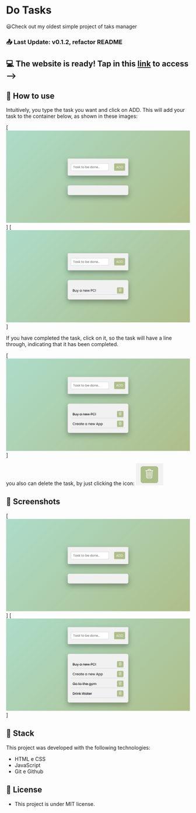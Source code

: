 # Do Tasks
😃Check out my oldest simple project of taks manager

### 📤 Last Update:  v0.1.2, refactor README

## 💻 The website is ready! Tap in this [link](https://danielmendessensei.github.io/Do-Tasks/) to access -->

## 🤔 How to use
Intuitively, you type the task you want and click on ADD. This will add your task to the container below, as shown in these images:

[![Screenshot](assets/img/1.png)]
[![Screenshot](assets/img/2.png)]

If you have completed the task, click on it, so the task will have a line through, indicating that it has been completed.

[![Screenshot](assets/img/3.png)]

you also can delete the task, by just clicking the icon: <img src="assets/img/4.png" width=75px height=60px/>

## 📸 Screenshots
[![Screenshot](assets/img/1.png)]
[![Screenshot](assets/img/5.png)]

## 🚀 Stack

This project was developed with the following technologies:

- HTML e CSS
- JavaScript
- Git e Github

## 📜 License
- This project is under MIT license.